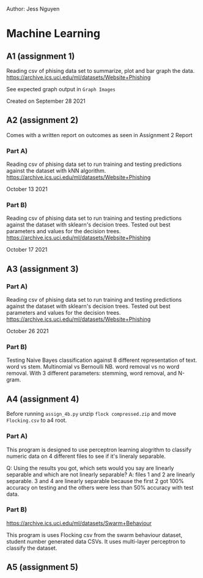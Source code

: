 Author: Jess Nguyen
# Machine Learning 
## A1 (assignment 1)

Reading csv of phising data set to summarize, plot and bar graph the data.
https://archive.ics.uci.edu/ml/datasets/Website+Phishing

See expected graph output in `Graph Images`

Created on September 28 2021

## A2 (assignment 2)
Comes with a written report on outcomes as seen in Assignment 2 Report
### Part A) 
Reading csv of phising data set to run training and testing predictions against the dataset with kNN algorithm.
https://archive.ics.uci.edu/ml/datasets/Website+Phishing

October 13 2021

### Part B)
Reading csv of phising data set to run training and testing predictions against the dataset with sklearn's decision trees. Tested out best parameters and values for the decision trees.
https://archive.ics.uci.edu/ml/datasets/Website+Phishing

October 17 2021

## A3 (assignment 3)
### Part A)
Reading csv of phising data set to run training and testing predictions against the dataset with sklearn's decision trees. Tested out best parameters and values for the decision trees.
https://archive.ics.uci.edu/ml/datasets/Website+Phishing

October 26 2021

### Part B)
Testing Naive Bayes classification against 8 different representation of text.
word vs stem. Multinomial vs Bernoulli NB. word removal vs no word removal. With 3 different parameters: stemming, word removal, and N-gram.


## A4 (assignment 4)
Before running `assign_4b.py` unzip `flock compressed.zip` and move `Flocking.csv` to a4 root.

### Part A)
This program is designed to use perceptron learning alogrithm to classify numeric data on 4 different files to see if it's lineraly separable.

Q: Using the results you got, which
sets would you say are linearly separable and which are not linearly separable?
A: files 1 and 2 are linearly separable. 3 and 4 are linearly separable because the first 2 got 100% accuracy on testing and the others were less than 50% accuracy with test data.

### Part B)
https://archive.ics.uci.edu/ml/datasets/Swarm+Behaviour

This program is uses Flocking csv from the swarm behaviour dataset, student number generated data CSVs. It uses multi-layer perceptron to classify the dataset.


## A5 (assignment 5)